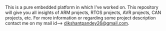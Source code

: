 This is a pure embedded platform in which I've worked on.
This repository will give you all insights of ARM projects, RTOS projects, AVR projects, CAN projects, etc.
For more information or regarding some project description contact me on my mail id--> dikshantpandey26@gmail.com.
